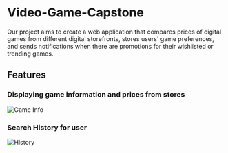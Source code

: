 # Video-Game-Capstone

Our project aims to create a web application that compares prices of digital games from different digital storefronts, stores users' game preferences, and sends notifications when there are promotions for their wishlisted or trending games.

## Features
### Displaying game information and prices from stores
![Game Info](https://media.discordapp.net/attachments/685975579287224323/806271438104690748/unknown.png?width=600&height=475)

### Search History for user
![History](https://media.discordapp.net/attachments/685975579287224323/806272670697521212/unknown.png?width=665&height=236)
